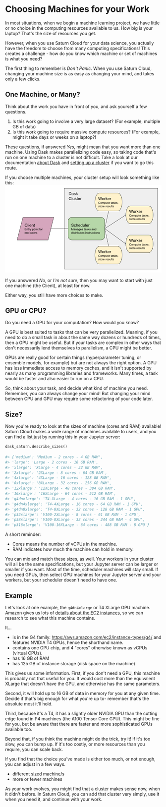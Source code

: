 # Choosing Machines for your Work

In most situations, when we begin a machine learning project, we have little or no choice in the computing resources available to us. How big is your laptop? That's the size of resources you get.

However, when you use Saturn Cloud for your data science, you actually have the freedom to choose from many computing specifications! This creates a challenge - how do you know which machine or set of machines is what you need?

The first thing to remember is *Don't Panic*. When you use Saturn Cloud, changing your machine size is as easy as changing your mind, and takes only a few clicks.


## One Machine, or Many?
Think about the work you have in front of you, and ask yourself a few questions.

1. Is this work going to involve a very large dataset? (For example, multiple GB of data)
2. Is this work going to require massive compute resources? (For example, might it take days or weeks on a laptop?)

These questions, if answered *Yes*, might mean that you want more than one machine. Using Dask makes parallelizing code easy, so taking code that's run on one machine to a cluster is not difficult. Take a look at our documentation [about Dask](<docs/Reference/dask_concepts.md>) and [setting up a cluster](<docs/Using Saturn Cloud/create_dask_cluster.md>) if you want to go this route.

If you choose multiple machines, your cluster setup will look something like this: 
<img src="/images/docs/dask-cluster.png" alt="Diagram of a Dask Cluster including client, scheduler, and workers" class="doc-image">

If you answered *No*, or *I'm not sure*, then you may want to start with just one machine (the Client), at least for now.

Either way, you still have more choices to make.

## GPU or CPU?
Do you need a GPU for your computation? How would you know?

A GPU is best suited to tasks that can be very parallelized. Meaning, if you need to do a small task in about the same way dozens or hundreds of times, then a GPU might be useful. But if your tasks are complex in other ways that don't necessarily lend themselves to parallelism, a CPU might be better.

GPUs are really good for certain things (hyperparameter tuning, or ensemble models, for example) but are not always the right option. A GPU has less immediate access to memory caches, and it isn't supported by nearly as many programming libraries and frameworks. Many times, a task would be faster and also easier to run on a CPU.

So, think about your task, and decide what kind of machine you need. Remember, you can always change your mind! But changing your mind between CPU and GPU may require some refactoring of your code later.

## Size?

Now you're ready to look at the sizes of machine (cores and RAM) available! Saturn Cloud makes a wide range of machines available to users, and you can find a list just by running this in your Jupyter server:

```python
dask_saturn.describe_sizes()

#> {'medium': 'Medium - 2 cores - 4 GB RAM',
#> 'large': 'Large - 2 cores - 16 GB RAM',
#> 'xlarge': 'XLarge - 4 cores - 32 GB RAM',
#> '2xlarge': '2XLarge - 8 cores - 64 GB RAM',
#> '4xlarge': '4XLarge - 16 cores - 128 GB RAM',
#> '8xlarge': '8XLarge - 32 cores - 256 GB RAM',
#> '12xlarge': '12XLarge - 48 cores - 384 GB RAM',
#> '16xlarge': '16XLarge - 64 cores - 512 GB RAM',
#> 'g4dnxlarge': 'T4-XLarge - 4 cores - 16 GB RAM - 1 GPU',
#> 'g4dn4xlarge': 'T4-4XLarge - 16 cores - 64 GB RAM - 1 GPU',
#> 'g4dn8xlarge': 'T4-8XLarge - 32 cores - 128 GB RAM - 1 GPU',
#> 'p32xlarge': 'V100-2XLarge - 8 cores - 61 GB RAM - 1 GPU',
#> 'p38xlarge': 'V100-8XLarge - 32 cores - 244 GB RAM - 4 GPU',
#> 'p316xlarge': 'V100-16XLarge - 64 cores - 488 GB RAM - 8 GPU'}
```

A short reminder:
* Cores means the number of vCPUs in the machine.
* RAM indicates how much the machine can hold in memory.

You can mix and match these sizes, as well. Your workers in your cluster will all be the same specifications, but your Jupyter server can be larger or smaller if you want. Most of the time, scheduler machines will stay small. If you need GPUs, then select GPU machines for your Jupyter server and your workers, but your scheduler doesn't need to have one.

## Example

Let's look at one example, the `g4dn4xlarge` or T4 XLarge GPU machine. Amazon gives us lots of <a href="https://aws.amazon.com/ec2/instance-types/" target='_blank' rel='noopener'>details about the EC2 instances</a>, so we can research to see what this machine contains.

It...
* is in the G4 family: https://aws.amazon.com/ec2/instance-types/g4/ and features NVIDIA T4 GPUs, hence the shorthand name.
* contains one GPU chip, and 4 "cores" otherwise known as vCPUs (virtual CPUs).
* has 16 GB of RAM
* has 125 GB of instance storage (disk space on the machine)

This gives us some information. First, if you don't need a GPU, this machine is probably not that useful for you. It would cost more than the equivalent XLarge that doesn't have the GPU, and otherwise has the same parameters.

Second, it will hold up to 16 GB of data in memory for you at any given time. Decide if that's big enough for what you're up to- remember that's the absolute most it'll hold.

Third, because it's a T4, it has a slightly older NVIDIA GPU than the cutting edge found in P4 machines (the A100 Tensor Core GPU). This might be fine for you, but be aware that there are faster and more sophisticated GPUs available too.

Beyond that, if you think the machine might do the trick, try it! If it's too slow, you can bump up. If it's too costly, or more resources than you require, you can scale back.

If you find that the choice you've made is either too much, or not enough, you can adjust in a few ways.
* different sized machine/s
* more or fewer machines

As your work evolves, you might find that a cluster makes sense now, when it didn't before. In Saturn Cloud, you can add that cluster very simply, use it when you need it, and continue with your work.
